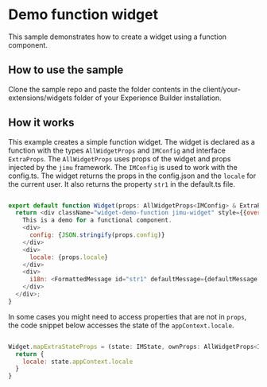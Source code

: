 # Demo function widget
This sample demonstrates how to create a widget using a function component.

## How to use the sample
Clone the sample repo and paste the folder contents in the client/your-extensions/widgets
folder of your Experience Builder installation. 

## How it works
This example creates a simple function widget. The widget is declared as a function with the types `AllWidgetProps` and `IMConfig` and  interface `ExtraProps`. The `AllWidgetProps` uses props of the widget and props injected by the `jimu` framework. The `IMConfig` is used to work with the config.ts. 
The widget returns the props in the config.json and the `locale` for the current user. It also returns the property `str1` in the default.ts file.


```javascript

export default function Widget(props: AllWidgetProps<IMConfig> & ExtraProps){
  return <div className="widget-demo-function jimu-widget" style={{overflow: 'auto'}}>
    This is a demo for a functional component.
    <div>
      config: {JSON.stringify(props.config)}
    </div>
    <div>
      locale: {props.locale}
    </div>
    <div>
      i18n: <FormattedMessage id="str1" defaultMessage={defaultMessage.str1}></FormattedMessage>
    </div>
  </div>;
}


```
In some cases you might need to access properties that are not in `props`, the code snippet below accesses the state of the `appContext.locale`.
```javascript

Widget.mapExtraStateProps = (state: IMState, ownProps: AllWidgetProps<IMConfig>): ExtraProps => {
  return {
    locale: state.appContext.locale
  }
}

```






